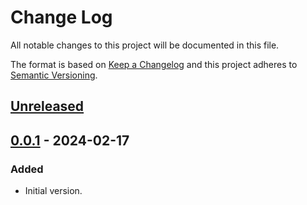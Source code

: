 # Change Log
All notable changes to this project will be documented in this file.

The format is based on [Keep a Changelog](http://keepachangelog.com/)
and this project adheres to [Semantic Versioning](http://semver.org/).


## [Unreleased]


## [0.0.1] - 2024-02-17
### Added
- Initial version.


<!-- links -->
[Unreleased]: https://github.com/plandes/springserv/compare/v0.0.1...HEAD
[0.0.1]: https://github.com/plandes/springserv/compare/v0.0.0...v0.0.1
